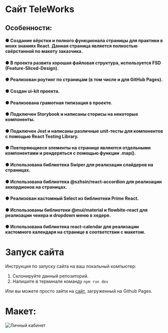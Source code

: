 # Сайт TeleWorks
## Особенности:
#### ● Создание вёрстки и полного функционала страницы для практики в моих знаниях React. Данная страница является полностью свёрстанной по макету заказчика. 
#### ● В проекта развита хорошая файловая структура, используется FSD (Feature-Sliced-Design).
#### ● Реализован роутинг по страницам (в том числе и для GitHub Pages).
#### ● Создан ui-kit проекта.
#### ● Реализована грамотная типизация в проекте.
#### ● Подключен Storybook и написаны сторисы на некоторые компоненты.
#### ● Подключен Jest и написаны различные unit-тесты для компонентов с помощью React Testing Library.
#### ● Повторяющиеся элементы на странице являются отдельными компонентами и рендеряться с помощью функции .map().
#### ● Использована библиотека Swiper для реализации слайдеров на страницах.
#### ● Использована библиотека @szhsin/react-accordion для реализации аккордионов на страницах.
#### ● Реализован кастомный Select из библиотеки Prime React.
#### ● Использованы библиотеки @mui/material и flowbite-react для реализации чекера и dropdown меню в хедере.
#### ● Использована библиотека react-calendar для реализации кастомного календаря на странице в соответствии с макетом.


# Запуск сайта
Инструкция по запуску сайта на ваш локальный компьютер:
   1. Склонируйте данный репозиторий.
   2. Напишите в терминале команду ```npm run dev```
   
Или вы можете просто зайти на [сайт](kriswis.github.io/TeleWorks/), загруженный на Github Pages.

# Макет:
![Личный кабинет](https://github.com/KrisWis/TeleWorks/assets/94256853/feae6120-4b47-49c0-922b-26ac15a45109)

